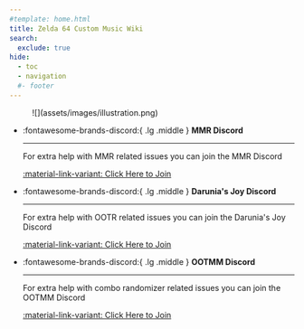 ```yaml
---
#template: home.html
title: Zelda 64 Custom Music Wiki
search:
  exclude: true
hide:
  - toc
  - navigation
  #- footer
---
```


<!-- Remove unwanted elements -->
<style>
  /* Remove the Page Header */
  .md-typeset h1,
  .md-content__button {
    display: none;
  }
  .md-main__inner {
    margin-top: 0;
  }
  .md-content__inner::before {
    height: 0;
  }
  /* Remove the Git Comitters footer */
  .md-source-file__fact {
    display: none;
  }
</style>
<!-- image style { style="width:1440px; height:580px;" } -->
<!-- Splash Image -->
<figure markdown="span">
  ![](assets/images/illustration.png)
  </figcaption>
</figure>

<!-- Create Discord Server Grid Buttons -->
<div class="grid cards" markdown>

-   :fontawesome-brands-discord:{ .lg .middle } __MMR Discord__
  
    ---

    For extra help with MMR related issues you can join the MMR Discord

    [:material-link-variant: Click Here to Join](https://discord.gg/7jBRhhJ)

-   :fontawesome-brands-discord:{ .lg .middle } __Darunia's Joy Discord__

    ---

    For extra help with OOTR related issues you can join the Darunia's Joy Discord

    [:material-link-variant: Click Here to Join](https://discord.gg/EVpd499gkS)

</div>

<div class="grid cards" markdown>

-   :fontawesome-brands-discord:{ .lg .middle } __OOTMM Discord__

    ---

    For extra help with combo randomizer related issues you can join the OOTMM Discord

    [:material-link-variant: Click Here to Join](https://discord.gg/4QdtPBP6wf)

</div>

<!-- Begin the rest of the page -->